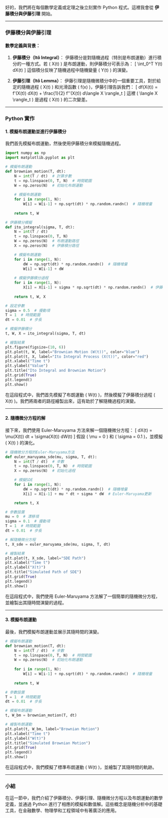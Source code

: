 好的，我們將在每個數學定義或定理之後立刻實作 Python 程式。這裡我會從 **伊藤積分與伊藤引理** 開始。

---

### 伊藤積分與伊藤引理

#### 數學定義與背景：
1. **伊藤積分（Itô Integral）**：
   伊藤積分是對隨機過程（特別是布朗運動）進行積分的一種方式。若 \( X(t) \) 是布朗運動，則伊藤積分可表示為：
   \[
   \int_0^T Y(t) dX(t)
   \]
   這個積分反映了隨機過程中隨機變量 \( Y(t) \) 的演變。

2. **伊藤引理（Itô Lemma）**：
   伊藤引理是隨機微積分中的一個重要工具，對於給定的隨機過程 \( X(t) \) 和光滑函數 \( f(x) \)，伊藤引理告訴我們：
   \[
   df(X(t)) = f'(X(t)) dX(t) + \frac{1}{2} f''(X(t)) d\langle X \rangle_t
   \]
   這裡 \( \langle X \rangle_t \) 是過程 \( X(t) \) 的二次變差。

---

### Python 實作

#### 1. 模擬布朗運動並進行伊藤積分

我們首先模擬布朗運動，然後使用伊藤積分來模擬隨機過程。

```python
import numpy as np
import matplotlib.pyplot as plt

# 模擬布朗運動
def brownian_motion(T, dt):
    N = int(T / dt)  # 計算步數
    t = np.linspace(0, T, N)  # 時間範圍
    W = np.zeros(N)  # 初始化布朗運動
    
    # 模擬布朗運動
    for i in range(1, N):
        W[i] = W[i-1] + np.sqrt(dt) * np.random.randn()  # 隨機增量
    
    return t, W

# 伊藤積分模擬
def ito_integral(sigma, T, dt):
    N = int(T / dt)
    t = np.linspace(0, T, N)
    W = np.zeros(N)  # 布朗運動路徑
    X = np.zeros(N)  # 伊藤積分路徑

    # 模擬布朗運動
    for i in range(1, N):
        dW = np.sqrt(dt) * np.random.randn()  # 隨機增量
        W[i] = W[i-1] + dW
    
    # 模擬伊藤積分過程
    for i in range(1, N):
        X[i] = X[i-1] + sigma * np.sqrt(dt) * np.random.randn()  # 伊藤積分過程
    
    return t, W, X

# 設定參數
sigma = 0.5  # 擾動項
T = 1  # 時間範圍
dt = 0.01  # 步長

# 模擬伊藤積分
t, W, X = ito_integral(sigma, T, dt)

# 繪製結果
plt.figure(figsize=(10, 6))
plt.plot(t, W, label="Brownian Motion (W(t))", color="blue")
plt.plot(t, X, label="Ito Integral Process (X(t))", color="red")
plt.xlabel("Time t")
plt.ylabel("Value")
plt.title("Ito Integral and Brownian Motion")
plt.grid(True)
plt.legend()
plt.show()
```

在這段程式中，我們首先模擬了布朗運動 \( W(t) \)，然後模擬了伊藤積分過程 \( X(t) \)。我們將兩者的路徑繪製出來，這有助於了解隨機過程的演變。

---

#### 2. 隨機微分方程的解

接下來，我們使用 Euler-Maruyama 方法來解一個隨機微分方程：
\[
dX(t) = \mu(X(t)) dt + \sigma(X(t)) dW(t)
\]
假設 \( \mu = 0 \) 和 \( \sigma = 0.1 \)，並模擬 \( X(t) \) 的演化。

```python
# 隨機微分方程的Euler-Maruyama方法
def euler_maruyama_sde(mu, sigma, T, dt):
    N = int(T / dt)  # 步數
    t = np.linspace(0, T, N)  # 時間範圍
    X = np.zeros(N)  # 初始化過程

    # 模擬SDE
    for i in range(1, N):
        dW = np.sqrt(dt) * np.random.randn()  # 隨機增量
        X[i] = X[i-1] + mu * dt + sigma * dW  # Euler-Maruyama更新

    return t, X

# 參數設置
mu = 0  # 漂移項
sigma = 0.1  # 擾動項
T = 1  # 時間範圍
dt = 0.01  # 步長

# 解隨機微分方程
t, X_sde = euler_maruyama_sde(mu, sigma, T, dt)

# 繪製結果
plt.plot(t, X_sde, label="SDE Path")
plt.xlabel("Time t")
plt.ylabel("X(t)")
plt.title("Simulated Path of SDE")
plt.grid(True)
plt.legend()
plt.show()
```

在這段程式中，我們使用 Euler-Maruyama 方法解了一個簡單的隨機微分方程，並繪製出其隨時間演變的過程。

---

#### 3. 模擬布朗運動

最後，我們模擬布朗運動並展示其隨時間的演變。

```python
# 模擬布朗運動
def brownian_motion(T, dt):
    N = int(T / dt)  # 步數
    t = np.linspace(0, T, N)  # 時間範圍
    W = np.zeros(N)  # 初始化布朗運動
    
    for i in range(1, N):
        W[i] = W[i-1] + np.sqrt(dt) * np.random.randn()  # 隨機增量
    
    return t, W

# 參數設置
T = 1  # 時間範圍
dt = 0.01  # 步長

# 模擬布朗運動
t, W_bm = brownian_motion(T, dt)

# 繪製布朗運動
plt.plot(t, W_bm, label="Brownian Motion")
plt.xlabel("Time t")
plt.ylabel("W(t)")
plt.title("Simulated Brownian Motion")
plt.grid(True)
plt.legend()
plt.show()
```

在這段程式中，我們模擬了標準布朗運動 \( W(t) \)，並繪製了其隨時間的軌跡。

---

### 小結

在這一節中，我們介紹了伊藤積分、伊藤引理、隨機微分方程以及布朗運動的數學定義，並通過 Python 進行了相應的模擬和數值解。這些概念是隨機分析中的基礎工具，在金融數學、物理學和工程領域中有著廣泛的應用。